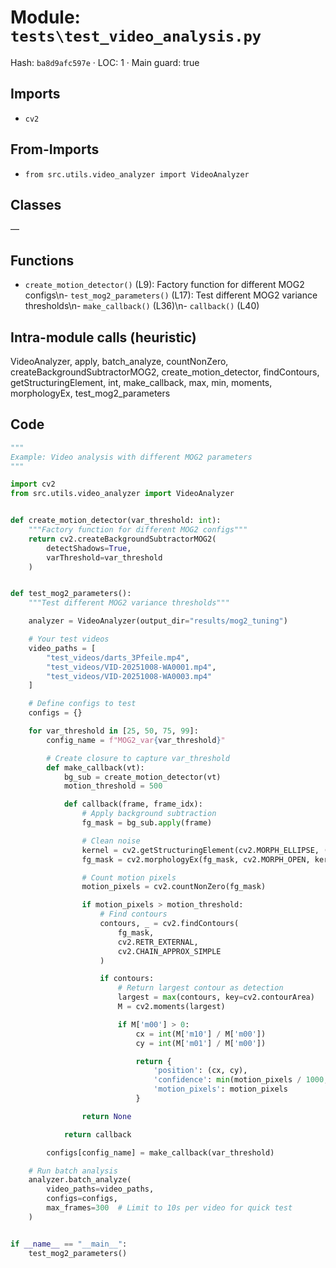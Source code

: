 # Module: `tests\test_video_analysis.py`
Hash: `ba8d9afc597e` · LOC: 1 · Main guard: true

## Imports
- `cv2`

## From-Imports
- `from src.utils.video_analyzer import VideoAnalyzer`

## Classes
—

## Functions
- `create_motion_detector()` (L9): Factory function for different MOG2 configs\n- `test_mog2_parameters()` (L17): Test different MOG2 variance thresholds\n- `make_callback()` (L36)\n- `callback()` (L40)

## Intra-module calls (heuristic)
VideoAnalyzer, apply, batch_analyze, countNonZero, createBackgroundSubtractorMOG2, create_motion_detector, findContours, getStructuringElement, int, make_callback, max, min, moments, morphologyEx, test_mog2_parameters

## Code
```python
"""
Example: Video analysis with different MOG2 parameters
"""

import cv2
from src.utils.video_analyzer import VideoAnalyzer


def create_motion_detector(var_threshold: int):
    """Factory function for different MOG2 configs"""
    return cv2.createBackgroundSubtractorMOG2(
        detectShadows=True,
        varThreshold=var_threshold
    )


def test_mog2_parameters():
    """Test different MOG2 variance thresholds"""

    analyzer = VideoAnalyzer(output_dir="results/mog2_tuning")

    # Your test videos
    video_paths = [
        "test_videos/darts_3Pfeile.mp4",
        "test_videos/VID-20251008-WA0001.mp4",
        "test_videos/VID-20251008-WA0003.mp4"
    ]

    # Define configs to test
    configs = {}

    for var_threshold in [25, 50, 75, 99]:
        config_name = f"MOG2_var{var_threshold}"

        # Create closure to capture var_threshold
        def make_callback(vt):
            bg_sub = create_motion_detector(vt)
            motion_threshold = 500

            def callback(frame, frame_idx):
                # Apply background subtraction
                fg_mask = bg_sub.apply(frame)

                # Clean noise
                kernel = cv2.getStructuringElement(cv2.MORPH_ELLIPSE, (3, 3))
                fg_mask = cv2.morphologyEx(fg_mask, cv2.MORPH_OPEN, kernel)

                # Count motion pixels
                motion_pixels = cv2.countNonZero(fg_mask)

                if motion_pixels > motion_threshold:
                    # Find contours
                    contours, _ = cv2.findContours(
                        fg_mask,
                        cv2.RETR_EXTERNAL,
                        cv2.CHAIN_APPROX_SIMPLE
                    )

                    if contours:
                        # Return largest contour as detection
                        largest = max(contours, key=cv2.contourArea)
                        M = cv2.moments(largest)

                        if M['m00'] > 0:
                            cx = int(M['m10'] / M['m00'])
                            cy = int(M['m01'] / M['m00'])

                            return {
                                'position': (cx, cy),
                                'confidence': min(motion_pixels / 1000, 1.0),
                                'motion_pixels': motion_pixels
                            }

                return None

            return callback

        configs[config_name] = make_callback(var_threshold)

    # Run batch analysis
    analyzer.batch_analyze(
        video_paths=video_paths,
        configs=configs,
        max_frames=300  # Limit to 10s per video for quick test
    )


if __name__ == "__main__":
    test_mog2_parameters()
```

